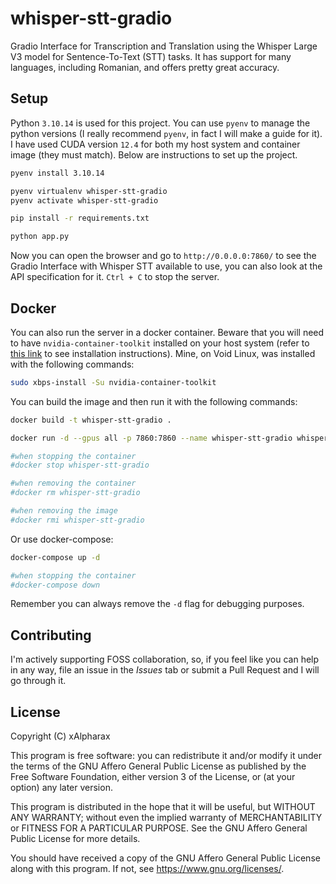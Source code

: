 # whisper-stt-gradio

Gradio Interface for Transcription and Translation using the Whisper Large V3 model for Sentence-To-Text (STT) tasks. It has support for many languages, including Romanian, and offers pretty great accuracy.

## Setup

Python `3.10.14` is used for this project. You can use `pyenv` to manage the python versions (I really recommend `pyenv`, in fact I will make a guide for it). I have used CUDA version `12.4` for both my host system and container image (they must match). Below are instructions to set up the project.

```bash
pyenv install 3.10.14

pyenv virtualenv whisper-stt-gradio
pyenv activate whisper-stt-gradio

pip install -r requirements.txt

python app.py
```

Now you can open the browser and go to `http://0.0.0.0:7860/` to see the Gradio Interface with Whisper STT available to use, you can also look at the API specification for it. `Ctrl + C` to stop the server.

## Docker

You can also run the server in a docker container. Beware that you will need to have `nvidia-container-toolkit` installed on your host system (refer to [this link](https://docs.nvidia.com/datacenter/cloud-native/container-toolkit/latest/install-guide.html) to see installation instructions). Mine, on Void Linux, was installed with the following commands:

```bash
sudo xbps-install -Su nvidia-container-toolkit
```

You can build the image and then run it with the following commands:

```bash
docker build -t whisper-stt-gradio .

docker run -d --gpus all -p 7860:7860 --name whisper-stt-gradio whisper-stt-gradio

#when stopping the container
#docker stop whisper-stt-gradio

#when removing the container
#docker rm whisper-stt-gradio

#when removing the image
#docker rmi whisper-stt-gradio
```

Or use docker-compose:

```bash
docker-compose up -d

#when stopping the container
#docker-compose down

```

Remember you can always remove the `-d` flag for debugging purposes.

## Contributing

I'm actively supporting FOSS collaboration, so, if you feel like you can help in any way, file an issue in the *Issues* tab or submit a Pull Request and I will go through it.

## License

Copyright (C) xAlpharax

This program is free software: you can redistribute it and/or modify it under the terms of the GNU Affero General Public License as published by the Free Software Foundation, either version 3 of the License, or (at your option) any later version.

This program is distributed in the hope that it will be useful, but WITHOUT ANY WARRANTY; without even the implied warranty of MERCHANTABILITY or FITNESS FOR A PARTICULAR PURPOSE. See the GNU Affero General Public License for more details.

You should have received a copy of the GNU Affero General Public License along with this program. If not, see https://www.gnu.org/licenses/.

